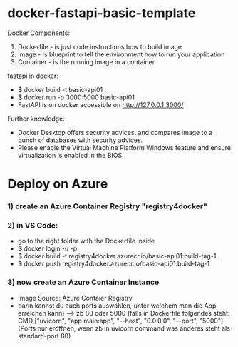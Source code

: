# docker-fastapi-basic-template

Docker Components:
1. Dockerfile - is just code instructions how to build image
2. Image      - is blueprint to tell the environment how to run your application
3. Container  - is the running image in a container


fastapi in docker:
- $ docker build -t basic-api01 .
- $ docker run -p 3000:5000 basic-api01
- FastAPI is on docker accessible on http://127.0.0.1:3000/


Further knowledge:
- Docker Desktop offers security advices, and compares image to a bunch of databases with security advices.
- Please enable the Virtual Machine Platform Windows feature and ensure virtualization is enabled in the BIOS.


# Deploy on Azure

### 1) create an Azure Container Registry "registry4docker"

### 2) in VS Code:
- go to the right folder with the Dockerfile inside
- $ docker login <Container-registry-Login-server> -u <Container-registry-Username> -p <Container-registry-password>
- $ docker build -t registry4docker.azurecr.io/basic-api01:build-tag-1 .
- $ docker push registry4docker.azurecr.io/basic-api01:build-tag-1

### 3) now create an Azure Container Instance
- Image Source: Azure Contaier Registry
- darin kannst du auch ports auswählen, unter welchem man die App erreichen kann) --> zb 80 oder 5000 (falls in Dockerfile folgendes steht: CMD ["uvicorn", "app.main:app", "--host", "0.0.0.0", "--port", "5000"]
(Ports nur eröffnen, wenn zb in uvicorn command was anderes steht als standard-port 80)

